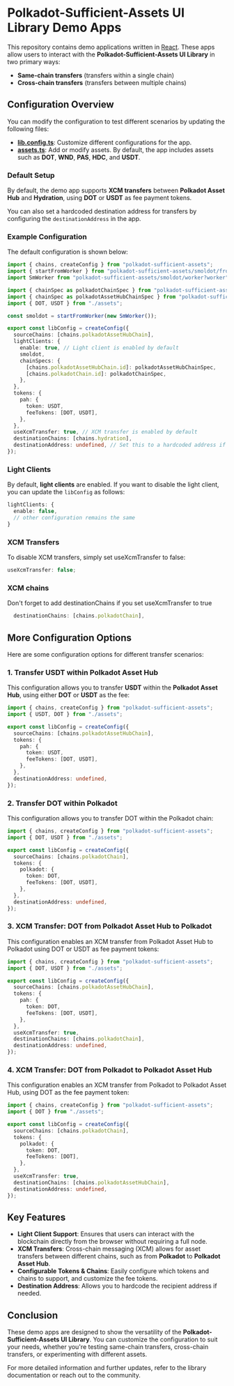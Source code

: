 # Polkadot-Sufficient-Assets UI Library Demo Apps

This repository contains demo applications written in [React](https://reactjs.org/). These apps allow users to interact with the **Polkadot-Sufficient-Assets UI Library** in two primary ways:

- **Same-chain transfers** (transfers within a single chain)
- **Cross-chain transfers** (transfers between multiple chains)

## Configuration Overview

You can modify the configuration to test different scenarios by updating the following files:

- **[lib.config.ts](./src/lib/lib-config.ts)**: Customize different configurations for the app.
- **[assets.ts](./src/lib/assets.ts)**: Add or modify assets. By default, the app includes assets such as **DOT**, **WND**, **PAS**, **HDC**, and **USDT**.

### Default Setup

By default, the demo app supports **XCM transfers** between **Polkadot Asset Hub** and **Hydration**, using **DOT** or **USDT** as fee payment tokens.

You can also set a hardcoded destination address for transfers by configuring the `destinationAddress` in the app.

### Example Configuration

The default configuration is shown below:

```ts
import { chains, createConfig } from "polkadot-sufficient-assets";
import { startFromWorker } from "polkadot-sufficient-assets/smoldot/from-worker";
import SmWorker from "polkadot-sufficient-assets/smoldot/worker?worker";

import { chainSpec as polkadotChainSpec } from "polkadot-sufficient-assets/chain-specs/polkadot";
import { chainSpec as polkadotAssetHubChainSpec } from "polkadot-sufficient-assets/chain-specs/polkadot_asset_hub";
import { DOT, USDT } from "./assets";

const smoldot = startFromWorker(new SmWorker());

export const libConfig = createConfig({
  sourceChains: [chains.polkadotAssetHubChain],
  lightClients: {
    enable: true, // Light client is enabled by default
    smoldot,
    chainSpecs: {
      [chains.polkadotAssetHubChain.id]: polkadotAssetHubChainSpec,
      [chains.polkadotChain.id]: polkadotChainSpec,
    },
  },
  tokens: {
    pah: {
      token: USDT,
      feeTokens: [DOT, USDT],
    },
  },
  useXcmTransfer: true, // XCM transfer is enabled by default
  destinationChains: [chains.hydration],
  destinationAddress: undefined, // Set this to a hardcoded address if needed
});
```

### Light Clients

By default, **light clients** are enabled. If you want to disable the light client, you can update the `libConfig` as follows:

```ts
lightClients: {
  enable: false,
  // other configuration remains the same
}
```

### XCM Transfers

To disable XCM transfers, simply set useXcmTransfer to false:

```ts
useXcmTransfer: false;
```

### XCM chains

Don't forget to add destinationChains if you set useXcmTransfer to true

```ts
  destinationChains: [chains.polkadotChain],
```

## More Configuration Options

Here are some configuration options for different transfer scenarios:

### 1. Transfer **USDT** within **Polkadot Asset Hub**

This configuration allows you to transfer **USDT** within the **Polkadot Asset Hub**, using either **DOT** or **USDT** as the fee:

```ts
import { chains, createConfig } from "polkadot-sufficient-assets";
import { USDT, DOT } from "./assets";

export const libConfig = createConfig({
  sourceChains: [chains.polkadotAssetHubChain],
  tokens: {
    pah: {
      token: USDT,
      feeTokens: [DOT, USDT],
    },
  },
  destinationAddress: undefined,
});
```

### 2. Transfer **DOT** within **Polkadot**

This configuration allows you to transfer DOT within the Polkadot chain:

```ts
import { chains, createConfig } from "polkadot-sufficient-assets";
import { DOT, USDT } from "./assets";

export const libConfig = createConfig({
  sourceChains: [chains.polkadotChain],
  tokens: {
    polkadot: {
      token: DOT,
      feeTokens: [DOT, USDT],
    },
  },
  destinationAddress: undefined,
});
```

### 3. XCM Transfer: **DOT** from **Polkadot Asset Hub** to **Polkadot**

This configuration enables an XCM transfer from Polkadot Asset Hub to Polkadot using DOT or USDT as fee payment tokens:

```ts
import { chains, createConfig } from "polkadot-sufficient-assets";
import { DOT, USDT } from "./assets";

export const libConfig = createConfig({
  sourceChains: [chains.polkadotAssetHubChain],
  tokens: {
    pah: {
      token: DOT,
      feeTokens: [DOT, USDT],
    },
  },
  useXcmTransfer: true,
  destinationChains: [chains.polkadotChain],
  destinationAddress: undefined,
});
```

### 4. XCM Transfer: **DOT** from **Polkadot** to **Polkadot Asset Hub**

This configuration enables an XCM transfer from Polkadot to Polkadot Asset Hub, using DOT as the fee payment token:

```ts
import { chains, createConfig } from "polkadot-sufficient-assets";
import { DOT } from "./assets";

export const libConfig = createConfig({
  sourceChains: [chains.polkadotChain],
  tokens: {
    polkadot: {
      token: DOT,
      feeTokens: [DOT],
    },
  },
  useXcmTransfer: true,
  destinationChains: [chains.polkadotAssetHubChain],
  destinationAddress: undefined,
});
```

## Key Features

- **Light Client Support**: Ensures that users can interact with the blockchain directly from the browser without requiring a full node.
- **XCM Transfers**: Cross-chain messaging (XCM) allows for asset transfers between different chains, such as from **Polkadot** to **Polkadot Asset Hub**.
- **Configurable Tokens & Chains**: Easily configure which tokens and chains to support, and customize the fee tokens.
- **Destination Address**: Allows you to hardcode the recipient address if needed.

## Conclusion

These demo apps are designed to show the versatility of the **Polkadot-Sufficient-Assets UI Library**. You can customize the configuration to suit your needs, whether you're testing same-chain transfers, cross-chain transfers, or experimenting with different assets.

For more detailed information and further updates, refer to the library documentation or reach out to the community.

